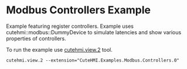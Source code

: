 # Modbus Controllers Example

Example featuring register controllers. Example uses cutehmi::modbus::DummyDevice to simulate latencies and show various properties
of controllers.

To run the example use [cutehmi.view.2](../../../../../tools/cutehmi.view.2/) tool.
```
cutehmi.view.2 --extension="CuteHMI.Examples.Modbus.Controllers.0"
```
